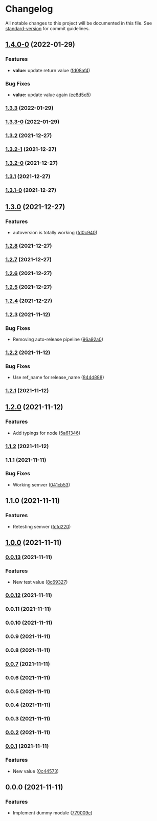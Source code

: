 # Changelog

All notable changes to this project will be documented in this file. See [standard-version](https://github.com/conventional-changelog/standard-version) for commit guidelines.

## [1.4.0-0](https://github.com/eyzi/sandbox/compare/v1.3.3...v1.4.0-0) (2022-01-29)


### Features

* **value:** update return value ([fd08af4](https://github.com/eyzi/sandbox/commit/fd08af48b9f99fb42c7094a0d64f0601b4c7cc2c))


### Bug Fixes

* **value:** update value again ([ee8d5d5](https://github.com/eyzi/sandbox/commit/ee8d5d59048bacb3da99f5b4fb29e2992a112821))

### [1.3.3](https://github.com/eyzi/sandbox/compare/v1.3.3-0...v1.3.3) (2022-01-29)

### [1.3.3-0](https://github.com/eyzi/sandbox/compare/v1.3.1...v1.3.3-0) (2022-01-29)

### [1.3.2](https://github.com/eyzi/sandbox/compare/v1.3.2-1...v1.3.2) (2021-12-27)

### [1.3.2-1](https://github.com/eyzi/sandbox/compare/v1.3.2-0...v1.3.2-1) (2021-12-27)

### [1.3.2-0](https://github.com/eyzi/sandbox/compare/v1.3.1...v1.3.2-0) (2021-12-27)

### [1.3.1](https://github.com/eyzi/sandbox/compare/v1.3.1-0...v1.3.1) (2021-12-27)

### [1.3.1-0](https://github.com/eyzi/sandbox/compare/v1.3.0...v1.3.1-0) (2021-12-27)

## [1.3.0](https://github.com/eyzi/sandbox/compare/v1.2.8...v1.3.0) (2021-12-27)


### Features

* autoversion is totally working ([fd0c940](https://github.com/eyzi/sandbox/commit/fd0c940852a96af35bec0e8b7cc028b43789d78d))

### [1.2.8](https://github.com/eyzi/sandbox/compare/v1.2.7...v1.2.8) (2021-12-27)

### [1.2.7](https://github.com/eyzi/sandbox/compare/v1.2.6...v1.2.7) (2021-12-27)

### [1.2.6](https://github.com/eyzi/sandbox/compare/v1.2.5...v1.2.6) (2021-12-27)

### [1.2.5](https://github.com/eyzi/sandbox/compare/v1.2.3...v1.2.5) (2021-12-27)

### [1.2.4](https://github.com/eyzi/sandbox/compare/v1.2.3...v1.2.4) (2021-12-27)

### [1.2.3](https://github.com/eyzi/sandbox/compare/v1.2.2...v1.2.3) (2021-11-12)


### Bug Fixes

* Removing auto-release pipeline ([96a92a0](https://github.com/eyzi/sandbox/commit/96a92a00b95576ed7d79420f537dbd5a20a45b0b))

### [1.2.2](https://github.com/eyzi/sandbox/compare/v1.2.1...v1.2.2) (2021-11-12)


### Bug Fixes

* Use ref_name for release_name ([844d888](https://github.com/eyzi/sandbox/commit/844d88850fc010e1584eb3b9c0320a73fef7bfdb))

### [1.2.1](https://github.com/eyzi/sandbox/compare/v1.2.0...v1.2.1) (2021-11-12)

## [1.2.0](https://github.com/eyzi/sandbox/compare/v1.1.2...v1.2.0) (2021-11-12)


### Features

* Add typings for node ([5a61346](https://github.com/eyzi/sandbox/commit/5a613462d5d8aa32dddc5c4b9dd56a2d47306957))

### [1.1.2](https://github.com/eyzi/sandbox/compare/v1.1.1...v1.1.2) (2021-11-12)

### 1.1.1 (2021-11-11)


### Bug Fixes

* Working semver ([041cb53](https://github.com/eyzi/sandbox/commit/041cb5386ee8190e473b1e52297c77319b67c4a3))

## 1.1.0 (2021-11-11)


### Features

* Retesting semver ([fcfd220](https://github.com/eyzi/sandbox/commit/fcfd2203492e818a4b6dbf709cba714287f82bc8))

## [1.0.0](https://github.com/eyzi/sandbox/compare/v0.0.13...v1.0.0) (2021-11-11)

### [0.0.13](https://github.com/eyzi/sandbox/compare/v0.0.12...v0.0.13) (2021-11-11)


### Features

* New test value ([8c69327](https://github.com/eyzi/sandbox/commit/8c693271c3d974c8abebb69db80849fb8eb4c8ff))

### [0.0.12](https://github.com/eyzi/sandbox/compare/v0.0.11...v0.0.12) (2021-11-11)

### 0.0.11 (2021-11-11)

### 0.0.10 (2021-11-11)

### 0.0.9 (2021-11-11)

### 0.0.8 (2021-11-11)

### [0.0.7](https://github.com/eyzi/sandbox/compare/v0.0.6...v0.0.7) (2021-11-11)

### 0.0.6 (2021-11-11)

### 0.0.5 (2021-11-11)

### 0.0.4 (2021-11-11)

### [0.0.3](https://github.com/eyzi/sandbox/compare/v0.0.2...v0.0.3) (2021-11-11)

### [0.0.2](https://github.com/eyzi/sandbox/compare/v0.0.1...v0.0.2) (2021-11-11)

### [0.0.1](https://github.com/eyzi/sandbox/compare/v0.0.0...v0.0.1) (2021-11-11)


### Features

* New value ([0c44573](https://github.com/eyzi/sandbox/commit/0c445731cbb67576bfc48cc37007e16d3ff0ac20))

## 0.0.0 (2021-11-11)


### Features

* Implement dummy module ([779009c](https://github.com/eyzi/sandbox/commit/779009cbb0d109bec41c907308f5e1aa2b1bf526))

